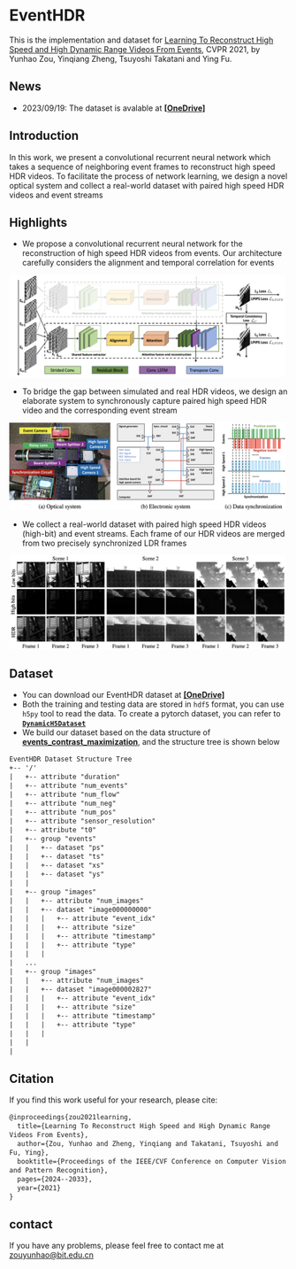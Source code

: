 # EventHDR
 This is the implementation and dataset for [Learning To Reconstruct High Speed and High Dynamic Range Videos From Events](https://openaccess.thecvf.com/content/CVPR2021/papers/Zou_Learning_To_Reconstruct_High_Speed_and_High_Dynamic_Range_Videos_CVPR_2021_paper.pdf), CVPR 2021, by Yunhao Zou, Yinqiang Zheng, Tsuyoshi Takatani and Ying Fu.

## News
* 2023/09/19: The dataset is avalable at [**[OneDrive]**](https://1drv.ms/f/s!AuA3qjJbfh9FjQa4GvHC_9Fn9UQm?e=jODI9N)
## Introduction
In this work, we present
a convolutional recurrent neural network which takes a
sequence of neighboring event frames to reconstruct high speed HDR videos. To facilitate the process of network learning, we design a novel optical system and collect a real-world dataset with paired high speed HDR videos and event streams

## Highlights
* We propose a convolutional recurrent neural network for the reconstruction of high speed HDR videos from events. Our architecture carefully considers the alignment and temporal correlation for events

<img src="figs/overview.png" width="500px"/>

* To bridge the gap between simulated and real HDR videos, we design an elaborate system to synchronously capture paired high speed HDR video and the corresponding event stream

<img src="figs/system.png" width="500px"/>

* We collect a real-world dataset with paired high speed HDR videos (high-bit) and event streams. Each frame of our HDR videos are merged from two precisely synchronized LDR frames

<img src="figs/dataset.png" width="500px"/>

## Dataset
* You can download our EventHDR dataset at [**[OneDrive]**](https://1drv.ms/f/s!AuA3qjJbfh9FjQa4GvHC_9Fn9UQm?e=jODI9N)
* Both the training and testing data are stored in ```hdf5``` format, you can use ```h5py``` tool to read the data. To create a pytorch dataset, you can refer to [**```DynamicH5Dataset```**](https://github.com/TimoStoff/event_cnn_minimal/blob/master/data_loader/dataset.py)
* We build our dataset based on the data structure of [**events_contrast_maximization**](https://github.com/TimoStoff/events_contrast_maximization/tree/master), and the structure tree is shown below
```
EventHDR Dataset Structure Tree
+-- '/'
|   +-- attribute "duration"
|   +-- attribute "num_events"
|   +-- attribute "num_flow"
|   +-- attribute "num_neg"
|   +-- attribute "num_pos"
|   +-- attribute "sensor_resolution"
|   +-- attribute "t0"
|   +-- group "events"
|   |   +-- dataset "ps"
|   |   +-- dataset "ts"
|   |   +-- dataset "xs"
|   |   +-- dataset "ys"
|   |   
|   +--	group "images"
|   |   +-- attribute "num_images"
|   |   +-- dataset "image000000000"
|   |   |   +-- attribute "event_idx"
|   |   |   +-- attribute "size"
|   |   |   +-- attribute "timestamp"
|   |   |   +-- attribute "type"
|   |   |   
|   ...
|   +--	group "images"
|   |   +-- attribute "num_images"
|   |   +-- dataset "image000002827"
|   |   |   +-- attribute "event_idx"
|   |   |   +-- attribute "size"
|   |   |   +-- attribute "timestamp"
|   |   |   +-- attribute "type"
|   |   |   
|   |   
|   
```

## Citation
If you find this work useful for your research, please cite: 
```
@inproceedings{zou2021learning,
  title={Learning To Reconstruct High Speed and High Dynamic Range Videos From Events},
  author={Zou, Yunhao and Zheng, Yinqiang and Takatani, Tsuyoshi and Fu, Ying},
  booktitle={Proceedings of the IEEE/CVF Conference on Computer Vision and Pattern Recognition},
  pages={2024--2033},
  year={2021}
}
```
## contact
If you have any problems, please feel free to contact me at zouyunhao@bit.edu.cn